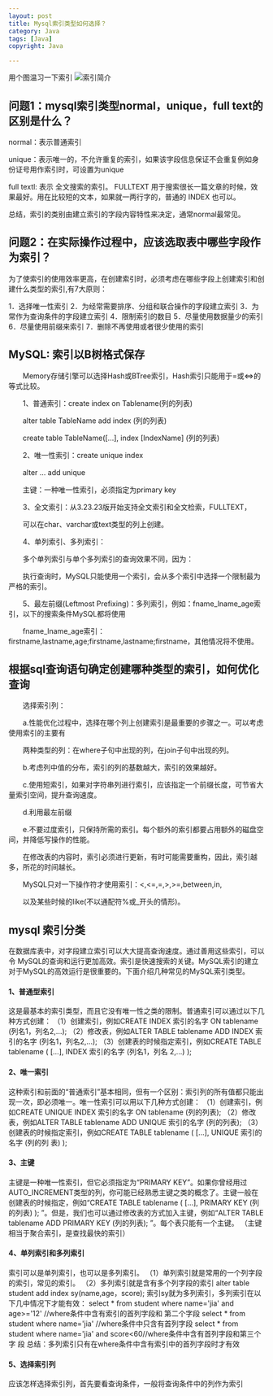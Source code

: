 ```yaml
---
layout: post
title: Mysql索引类型如何选择？
category: Java
tags: [Java]
copyright: Java

---
```


用个图温习一下索引
![索引简介][1]

## 问题1：mysql索引类型normal，unique，full text的区别是什么？

normal：表示普通索引

unique：表示唯一的，不允许重复的索引，如果该字段信息保证不会重复例如身份证号用作索引时，可设置为unique

full textl: 表示 全文搜索的索引。 FULLTEXT 用于搜索很长一篇文章的时候，效果最好。用在比较短的文本，如果就一两行字的，普通的 INDEX 也可以。

总结，索引的类别由建立索引的字段内容特性来决定，通常normal最常见。

 

## 问题2：在实际操作过程中，应该选取表中哪些字段作为索引？

为了使索引的使用效率更高，在创建索引时，必须考虑在哪些字段上创建索引和创建什么类型的索引,有7大原则：

1．选择唯一性索引
2．为经常需要排序、分组和联合操作的字段建立索引
3．为常作为查询条件的字段建立索引
4．限制索引的数目
5．尽量使用数据量少的索引
6．尽量使用前缀来索引
7．删除不再使用或者很少使用的索引

 

## MySQL: 索引以B树格式保存 

　　Memory存储引擎可以选择Hash或BTree索引，Hash索引只能用于=或<=>的等式比较。 

　　1、普通索引：create index on Tablename(列的列表) 

　　alter table TableName add index (列的列表) 

　　create table TableName([...], index [IndexName] (列的列表) 

　　2、唯一性索引：create unique index 

　　alter ... add unique 

　　主键：一种唯一性索引，必须指定为primary key 

　　3、全文索引：从3.23.23版开始支持全文索引和全文检索，FULLTEXT， 

　　可以在char、varchar或text类型的列上创建。 

　　4、单列索引、多列索引： 

　　多个单列索引与单个多列索引的查询效果不同，因为： 

　　执行查询时，MySQL只能使用一个索引，会从多个索引中选择一个限制最为严格的索引。 

　　5、最左前缀(Leftmost Prefixing)：多列索引，例如：fname_lname_age索引，以下的搜索条件MySQL都将使用 

　　fname_lname_age索引：firstname,lastname,age;firstname,lastname;firstname，其他情况将不使用。 

## 根据sql查询语句确定创建哪种类型的索引，如何优化查询 

　　选择索引列： 

　　a.性能优化过程中，选择在哪个列上创建索引是最重要的步骤之一。可以考虑使用索引的主要有 

　　两种类型的列：在where子句中出现的列，在join子句中出现的列。 

　　b.考虑列中值的分布，索引的列的基数越大，索引的效果越好。 

　　c.使用短索引，如果对字符串列进行索引，应该指定一个前缀长度，可节省大量索引空间，提升查询速度。 

　　d.利用最左前缀 

　　e.不要过度索引，只保持所需的索引。每个额外的索引都要占用额外的磁盘空间，并降低写操作的性能。 

　　在修改表的内容时，索引必须进行更新，有时可能需要重构，因此，索引越多，所花的时间越长。

　　MySQL只对一下操作符才使用索引：<,<=,=,>,>=,between,in, 

　　以及某些时候的like(不以通配符%或_开头的情形)。 

## mysql 索引分类 

在数据库表中，对字段建立索引可以大大提高查询速度。通过善用这些索引，可以令 MySQL的查询和运行更加高效。索引是快速搜索的关键。MySQL索引的建立对于MySQL的高效运行是很重要的。下面介绍几种常见的MySQL索引类型。 
#### 1、普通型索引 
这是最基本的索引类型，而且它没有唯一性之类的限制。普通索引可以通过以下几种方式创建： 
（1）创建索引，例如CREATE INDEX 索引的名字 ON tablename (列名1，列名2,...); 
（2）修改表，例如ALTER TABLE tablename ADD INDEX 索引的名字 (列名1，列名2,...); 
（3）创建表的时候指定索引，例如CREATE TABLE tablename ( [...], INDEX 索引的名字 (列名1，列名 
2,...) ); 
#### 2、唯一索引 
这种索引和前面的“普通索引”基本相同，但有一个区别：索引列的所有值都只能出现一次，即必须唯一。唯一性索引可以用以下几种方式创建： 
（1）创建索引，例如CREATE UNIQUE INDEX 索引的名字 ON tablename (列的列表); 
（2）修改表，例如ALTER TABLE tablename ADD UNIQUE 索引的名字 (列的列表); 
（3）创建表的时候指定索引，例如CREATE TABLE tablename ( [...], UNIQUE 索引的名字 (列的列 
表) ); 
#### 3、主键 
主键是一种唯一性索引，但它必须指定为“PRIMARY KEY”。如果你曾经用过AUTO_INCREMENT类型的列，你可能已经熟悉主键之类的概念了。主键一般在创建表的时候指定，例如“CREATE TABLE tablename ( [...], PRIMARY KEY (列的列表) ); ”。但是，我们也可以通过修改表的方式加入主键，例如“ALTER TABLE tablename ADD PRIMARY KEY (列的列表); ”。每个表只能有一个主键。 （主键相当于聚合索引，是查找最快的索引） 
#### 4、单列索引和多列索引 
索引可以是单列索引，也可以是多列索引。 
（1）单列索引就是常用的一个列字段的索引，常见的索引。 
（2）多列索引就是含有多个列字段的索引 
alter table student add index sy(name,age，score); 
索引sy就为多列索引，多列索引在以下几中情况下才能有效： 
select * from student where name='jia' and age>='12' //where条件中含有索引的首列字段和 
第二个字段 
select * from student where name='jia' //where条件中只含有首列字段 
select * from student where name='jia' and score<60//where条件中含有首列字段和第三个字 
段 
总结：多列索引只有在where条件中含有索引中的首列字段时才有效 
#### 5、选择索引列 
应该怎样选择索引列，首先要看查询条件，一般将查询条件中的列作为索引


  [1]: https://images.niaobulashi.com/typecho/uploads/2020/11/1780898756.png